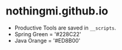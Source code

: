 # nothingmi.github.io

* Productive Tools are saved in `__scripts`.
* Spring Green = '#228C22'
* Java Orange = '#ED8B00'

